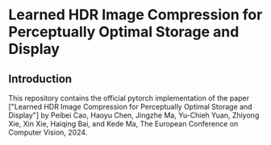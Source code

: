 # Learned HDR Image Compression for Perceptually Optimal Storage and Display

## Introduction
This repository contains the official pytorch implementation of the paper ["Learned HDR Image Compression for Perceptually Optimal Storage and Display"] by Peibei Cao, Haoyu Chen, Jingzhe Ma, Yu-Chieh Yuan, Zhiyong Xie, Xin Xie, Haiqing Bai, and Kede Ma, The European Conference on Computer Vision, 2024.
